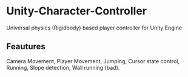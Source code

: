 # Unity-Character-Controller
Universal physics (Rigidbody) based player controller for Unity Engine

## Feautures
Camera Movement, Player Movement, Jumping, Cursor state control, Running, Slope detection, Wall running (bad).
